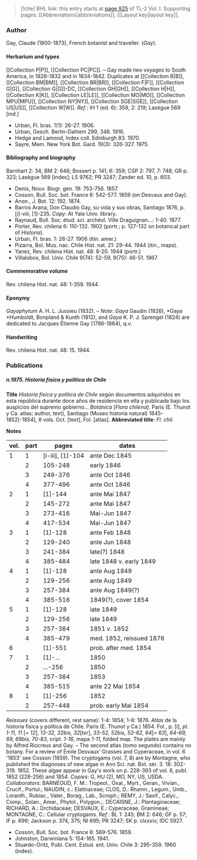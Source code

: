 > [!cite] BHL link: this entry starts at [page 925](https://www.biodiversitylibrary.org/item/103414#page/973/mode/1up) of TL-2 Vol. I.
> Supporting pages: [[Abbreviations|abbreviations]], [[Layout key|layout key]].

### Author

Gay, Claude (1800-1873), French botanist and traveller. (*Gay*).

#### Herbarium and types

[[Collection P|P]], [[Collection PC|PC]]. – Gay made two voyages to South America, in 1828-1832 and in 1834-1842. Duplicates at [[Collection B|B]], [[Collection BM|BM]], [[Collection BR|BR]], [[Collection F|F]], [[Collection G|G]], [[Collection G|G]]-DC, [[Collection GH|GH]], [[Collection H|H]], [[Collection K|K]], [[Collection LE|LE]], [[Collection MO|MO]], [[Collection MPU|MPU]], [[Collection NY|NY]], [[Collection SGE|SGE]], [[Collection US|US]], [[Collection W|W]].
*Ref*.: IH 1 (ed. 6): 359, 2: 219; Lasègue 569 \[ind.\]
- Urban, Fl. bras. 1(1): 26-27. 1906.
- Urban, Gesch. Berlin-Dahlem 299, 348. 1916.
- Hedge and Lamond, Index coll. Edinburgh 83. 1970.
- Sayre, Mem. New York Bot. Gard. 19(3): 326-327. 1975.

#### Bibliography and biography

Barnhart 2: 34; BM 2: 646; Bossert p. 141, 6: 359; CSP 2: 797, 7: 748; GR p. 323; Lasègue 569 \[index\]; LS 9762; PR 3247; Zander ed. 10, p. 603.
- Denis, Nouv. Biogr. gen. 19: 753-756. 1857.
- Cosson, Bull. Soc. bot. France 6: 542-577. 1859 (on Desvaux and Gay).
- Anon., J. Bot. 12: 192. 1874.
- Barros Arana, Don Claudio Gay, su vida y sus obras, Santiago 1876, p. \[i\]-viii, \[1\]-235. *Copy*: At Yale Univ. library.
- Raynaud, Bull. Soc. étud. sci. archéol. Ville Draguignan...: 1-40. 1877.
- Porter, Rev. chilena 6: 110-132. 1902 (portr.; p. 127-132 on botanical part of *Historia*).
- Urban, Fl. bras. 1: 26-27. 1906 (itin. amer.)
- Pizarra, Bol. Mus. nac. Chile Hist. nat. 21: 29-44. 1944 (itin., maps).
- Yanez, Rev. chilena Hist. nat. 48: 8-20. 1944 (portr.)
- Villalobos, Bol. Univ. Chile 9(74): 52-59, 9(75): 46-51. 1967.

#### Commemorative volume

Rev. chilena Hist. nat. 48: 1-359. 1944.

#### Eponymy

*Gayophytum* A. H. L. Jussieu (1832). – *Note*: *Gaya* Gaudin (1826), *Gaya *Humboldt, Bonpland & Kunth (1812), and *Gaya* K. P. J. Sprengel (1824) are dedicated to Jacques Étienne Gay (1786-1864), q.v.

#### Handwriting

Rev. chilena Hist. nat. 48: 15. 1944.

### Publications

##### n.1975. Historia física y política de Chile

**Title**
*Historia física y política de Chile* según documentos adquiridos en esta república durante doce años de residencia en ella y publicada bajo los auspicios del supremo gobierno... *Botánica* \[*Flora chilena*\]. Paris (E. Thunot y Ca. atlas; author, text), Santiago (Museo historia natural) 1845-1852\[-1854\], 8 vols. Oct. \[text\], Fol. \[atlas\].
**Abbreviated title**: *Fl. chil.*

**Notes**

|vol.	|part	|pages	|dates|
|---	|---	|---	|---	|
|1	|1	|\[i-iii\], \[1\]-104	|ante Dec 1845|
|	|2	|105-248	|early 1846|
|	|3	|249-376	|ante Oct 1846|
|	|4	|377-496	|ante Oct 1846|
|2	|1	|\[1\]-144	|ante Mai 1847|
|	|2	|145-272	|ante Mai 1847|
|	|3	|273-416	|Mai-Jun 1847|
|	|4	|417-534	|Mai-Jun 1847|
|3	|1	|\[1\]-128	|ante Feb 1848|
|	|2	|129-240	|ante Jun 1848|
|	|3	|241-384	|late(?) 1848|
|	|4	|385-484	|late 1848 v. early 1849|
|4	|1	|\[1\]-128	|ante Aug 1849|
|	|2	|129-256	|ante Aug 1849|
|	|3	|257-384	|ante Aug 1849(?)|
|	|4	|385-516	|1849(?), cover 1854|
|5	|1	|\[1\]-128	|late 1849|
|	|2	|129-256	|late 1849|
|	|3	|257-384	|1851 v. 1852|
|	|4	|385-479	|med. 1852, reissued 1876|
|6	|	|\[1\]-551	|prob. after med. 1854|
|7	|1	|\[1\]-...	|1850|
|	|2	|...-256	|1850|
|	|3	|257-384	|1853|
|	|4	|385-515	|ante 22 Mai 1854|
|8	|1	|\[1\]-256	|1852|
|	|2	|257-448	|prob. early Mai 1854|

*Reissues* (covers different, rest same): 1-4: 1854; 1-8: 1876.
*Atlas* de la historia física y política de Chile. Paris (E. Thunot y Ca.) 1854. Fol., p. \[i\], *pl. 1-11, 11* \[= *12*\], *13-32, 32bis, 32*\[*ter*\], *33-52, 52bis, 53-62, 64*\[= *63*\], *64-69, 69, 69bis, 70-83*, cript. *1-16*, mapa *1-11*, folded map. The plates are mainly by Alfred Riocreux and Gay. – The second atlas (tomo segundo) contains no botany.
For a review of Émile Desvaux' Grasses and Cyperaceae, in vol. 6 '1853' see Cosson (1859). The cryptogams (vol. 7, 8) are by Montagne, who published the diagnoses of new algae in Ann Sci. nat. Bot. sér. 3. 18: 302-319. 1852. These algae appear in Gay's work on p. 228-393 of vol. 8, publ. 1852 (228-256) and 1854. *Copies*: G, HU (2), MO, NY, US, USDA.
*Collaborators*: BARNÉOUD, F. M.: Tropeol., Oxal., Myrt., Geran., Vivian., Crucif., Portul.; NAUDIN, c.: Elatinaceae; CLOS, D.: Rhamn., Legum., Umb., Loranth., Rubiac., Valer., Borag., Lab., Scroph.; REMY, J.: Saxif., Calyc., Comp., Solan., Amar., Phytol., Polygon.;.
DECAISNE, J.: Plantaginaceae; RICHARD, A.: Orchidaceae; DESVAUX, E.: Cyperaceae, Gramineae; MONTAGNE, C.: Cellular cryptogams.
*Ref*.: BL 1: 245; BM 2: 646; GF p. 57; IF p. 699; Jackson p. 374, 375; NI 695; PR 3247; SK p. clxxxiv; IDC 5927.
- Cosson, Bull. Soc. bot. France 6: 569-576. 1859.
- Johnston, Darwiniana 5: 154-165. 1941.
- Stuardo-Oritz, Publ. Cent. Estud. ent. Univ. Chile 3: 295-359. 1960 (index).

